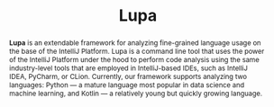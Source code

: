 ---
title: "Lupa"
collection: tools
permalink: /tool/lupa
tool: 'https://github.com/JetBrains-Research/Lupa'
pdf: 'https://arxiv.org/abs/2203.09658'
tag: 'A framework for the large scale analysis of programming language usage.'
abstract: '<p><b>Lupa</b> is an extendable framework for analyzing fine-grained language usage on the base of the IntelliJ Platform. Lupa is a command line tool that uses the power of the IntelliJ Platform under the hood to perform code analysis using the same industry-level tools that are employed in IntelliJ-based IDEs, such as IntelliJ IDEA, PyCharm, or CLion. Currently, our framework supports analyzing two languages: Python — a mature language most popular in data science and machine learning, and Kotlin — a relatively young but quickly growing language.</p>'
---